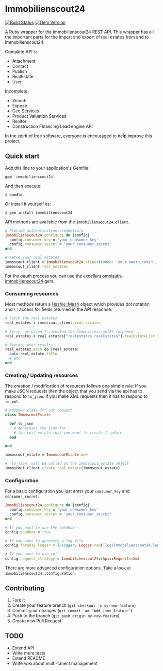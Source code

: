 # Immobilienscout24

[![Build Status](https://travis-ci.org/converate-consulting-group/immobilienscout24.svg?branch=master)](https://travis-ci.org/converate-consulting-group/immobilienscout24)
[![Gem Version](https://badge.fury.io/rb/immobilienscout24.svg)](http://badge.fury.io/rb/immobilienscout24)

A Ruby wrapper for the Immobilienscout24 REST API. This wrapper has all the important parts for the import and export of real estates from and to Immobilienscout24.

Complete API's:

* Attachment
* Contact
* Publish
* RealEstate
* User

Incomplete:

* Search
* Expose
* Geo Services
* Product Valuation Services
* Realtor
* Construction Financing Lead engine API

In the spirit of free software, everyone is encouraged to help improve this project.

## Quick start

Add this line to your application's Gemfile:

    gem 'immobilienscout24'

And then execute:

    $ bundle

Or install it yourself as:

    $ gem install immobilienscout24

API methods are available from the `Immobilienscout24.client`.

```ruby
# Provide authentication credentials
Immobilienscout24.configure do |config|
  config.consumer_key = 'your_consumer_key'
  config.consumer_secret = 'your_consumer_secret'
end

# Fetch your real estates
immoscout_client = Immobilienscout24.client(token: 'your_oauth_token', token_secret: 'your_oauth_token_secret')
immoscout_client.real_estates
```

For the oauth process you can use the excellent [omniauth-immobilienscout24][oauthgem] gem.

[oauthgem]: https://github.com/endil/omniauth-immobilienscout24


### Consuming resources

Most methods return a [Hashie::Mash][hashie] object which provides dot notation and `[]` access for fields returned in the API response.

[hashie]: https://github.com/intridea/hashie#mash

```ruby
# Fetch the real estates
real_estates = immoscout_client.real_estates

# Sorry, we haven't invented the Immobilienscout24 response...
real_estates = real_estates["realestates.realEstates"].realEstateList.realEstateElement

# Iterate over results
real_estates.each do |real_estate|
  puts real_estate.title
  # etc.
end
```

### Creating / Updating resources

The creation / modification of resources follows one simple rule: If you make JSON requests then the object that you send via the api has to respond to `to_json`. If you make XML requests then it has to respond to `to_xml`.

```ruby
# Wrapper class for our request
class ImmoscoutEstate

  def to_json
    # generates the json for
    # the real estate that you want to create / update
  end

end

immoscout_estate = ImmoscoutEstate.new

# `to_json` will be called on the immoscout_estate object
immoscout_client.create_real_estate(immoscout_estate)
```

### Configuration

For a basic configuration you just enter your `consumer_key` and `consumer_secret`.

```ruby
Immobilienscout24.configure do |config|
  config.consumer_key = 'your_consumer_key'
  config.consumer_secret = 'your_consumer_secret'
end

# If you want to use the sandbox
config.sandbox = true

# If you want to generate a log file
config.faraday_logger = [:logger, Logger.new('log/immobilienscout24.log')]

# If you want to use xml
config.request_strategy = Immobilienscout24::Api::Request::Xml
```

There are more advanced configuration options. Take a look at `Immobilienscout24::Configuration`.


## Contributing

1. Fork it
2. Create your feature branch (`git checkout -b my-new-feature`)
3. Commit your changes (`git commit -am 'Add some feature'`)
4. Push to the branch (`git push origin my-new-feature`)
5. Create new Pull Request

## TODO

* Extend API
* Write more tests
* Extend README
* Write wiki about multi-tanent management


